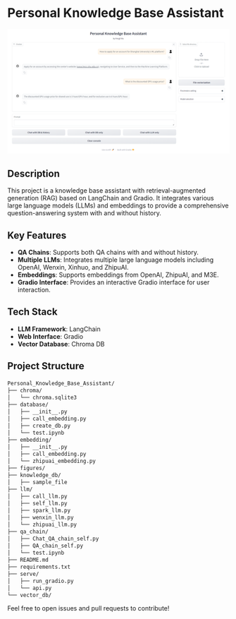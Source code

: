 # Personal Knowledge Base Assistant

![preview](figures/preview.png)

## Description
This project is a knowledge base assistant with retrieval-augmented generation (RAG) based on LangChain and Gradio. It integrates various large language models (LLMs) and embeddings to provide a comprehensive question-answering system with and without history.


## Key Features
- **QA Chains**: Supports both QA chains with and without history.
- **Multiple LLMs**: Integrates multiple large language models including OpenAI, Wenxin, Xinhuo, and ZhipuAI.
- **Embeddings**: Supports embeddings from OpenAI, ZhipuAI, and M3E.
- **Gradio Interface**: Provides an interactive Gradio interface for user interaction.

## Tech Stack
- **LLM Framework**: LangChain
- **Web Interface**: Gradio
- **Vector Database**: Chroma DB

## Project Structure
```
Personal_Knowledge_Base_Assistant/
├── chroma/
│   └── chroma.sqlite3
├── database/
│   ├── __init__.py
│   ├── call_embedding.py
│   ├── create_db.py
│   └── test.ipynb
├── embedding/
│   ├── __init__.py
│   ├── call_embedding.py
│   └── zhipuai_embedding.py
├── figures/
├── knowledge_db/
│   ├── sample_file
├── llm/
│   ├── call_llm.py
│   ├── self_llm.py
│   ├── spark_llm.py
│   ├── wenxin_llm.py
│   └── zhipuai_llm.py
├── qa_chain/
│   ├── Chat_QA_chain_self.py
│   ├── QA_chain_self.py
│   └── test.ipynb
├── README.md
├── requirements.txt
├── serve/
│   ├── run_gradio.py
│   └── api.py
└── vector_db/
```

Feel free to open issues and pull requests to contribute!